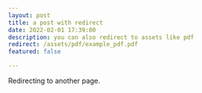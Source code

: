 ```yaml
---
layout: post
title: a post with redirect
date: 2022-02-01 17:39:00
description: you can also redirect to assets like pdf
redirect: /assets/pdf/example_pdf.pdf
featured: false

---
```


Redirecting to another page.
